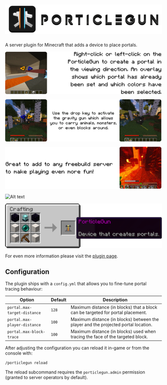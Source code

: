 # ![Alt text](https://raw.githubusercontent.com/nurkert/PorticleGun/main/images/porticlegun_banner.png)
 A server plugin for Minecraft that adds a device to place portals.
 
![Alt text](https://raw.githubusercontent.com/nurkert/PorticleGun/main/images/basic_preview.gif)

![Alt text](https://raw.githubusercontent.com/nurkert/PorticleGun/main/images/gravity_preview.gif)

![Alt text](https://raw.githubusercontent.com/nurkert/PorticleGun/main/images/freebuild_showcase.gif)

![Alt text](https://raw.githubusercontent.com/nurkert/PorticleGun/main/images/change_settings.gif)

![Alt text](https://raw.githubusercontent.com/nurkert/PorticleGun/main/images/crafting_recipe.png)

For even more information please visit the [plugin page](https://www.spigotmc.org/resources/porticlegun-1-9.107796/).

## Configuration

The plugin ships with a `config.yml` that allows you to fine-tune portal tracing behaviour:

| Option | Default | Description |
| --- | --- | --- |
| `portal.max-target-distance` | `128` | Maximum distance (in blocks) that a block can be targeted for portal placement. |
| `portal.max-player-distance` | `100` | Maximum distance (in blocks) between the player and the projected portal location. |
| `portal.max-block-trace` | `100` | Maximum distance (in blocks) used when tracing the face of the targeted block. |

After adjusting the configuration you can reload it in-game or from the console with:

```
/porticlegun reload
```

The reload subcommand requires the `porticlegun.admin` permission (granted to server operators by default).
